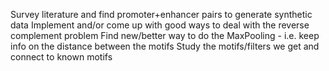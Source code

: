 Survey literature and find promoter+enhancer pairs to generate synthetic data
Implement and/or come up with good ways to deal with the reverse complement problem
Find new/better way to do the MaxPooling - i.e. keep info on the distance between the motifs
Study the motifs/filters we get and connect to known motifs
